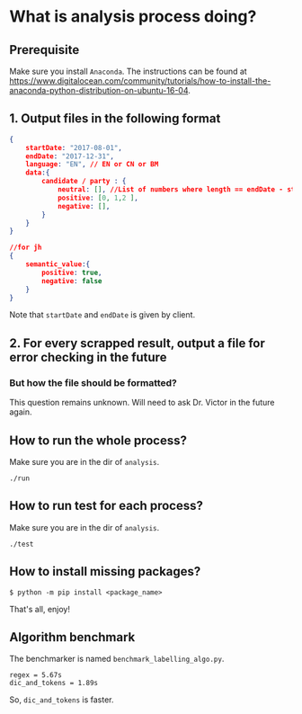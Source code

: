 # What is analysis process doing?
## Prerequisite
Make sure you install `Anaconda`. The instructions can be found at https://www.digitalocean.com/community/tutorials/how-to-install-the-anaconda-python-distribution-on-ubuntu-16-04.
## 1. Output files in the following format 
```json
{
	startDate: "2017-08-01",
	endDate: "2017-12-31",
	language: "EN", // EN or CN or BM
	data:{
		candidate / party : {
			neutral: [], //List of numbers where length == endDate - startDate
			positive: [0, 1,2 ],
			negative: [],			
		}
	}
}

//for jh
{
	semantic_value:{
		positive: true,
		negative: false
	}
}
```
Note that `startDate` and `endDate` is given by client.

## 2. For every scrapped result, output a file for error checking in the future
### But how the file should be formatted?
This question remains unknown. Will need to ask Dr. Victor in the future again.

## How to run the whole process?
Make sure you are in the dir of `analysis`.
```
./run
```

## How to run test for each process?
Make sure you are in the dir of `analysis`.
```
./test
```

## How to install missing packages?
```
$ python -m pip install <package_name>
```
That's all, enjoy!

## Algorithm benchmark
The benchmarker is named `benchmark_labelling_algo.py`.
```
regex = 5.67s
dic_and_tokens = 1.89s
```
So, `dic_and_tokens` is faster. 